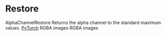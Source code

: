 # Restore

<deflist type="narrow">
    <def title="Full Name">
        AlphaChannelRestore
    </def>
    <def title="Description">
        Returns the alpha channel to the standard maximum values.
    </def>
        <def title="Backend">
            <a href="Modules.md" anchor="pytorch" summary="Image processing with pure Tensor without transformations.">PyTorch</a>
        </def>
    <def title="Input Parameters">
        <deflist type="narrow">
            <def title="Images">
                RGBA images
            </def>
        </deflist>
    </def>
    <def title="Output Parameters">
        <deflist type="narrow">
            <def title="Images">
                RGBA images
            </def>
        </deflist>
    </def>
</deflist>
